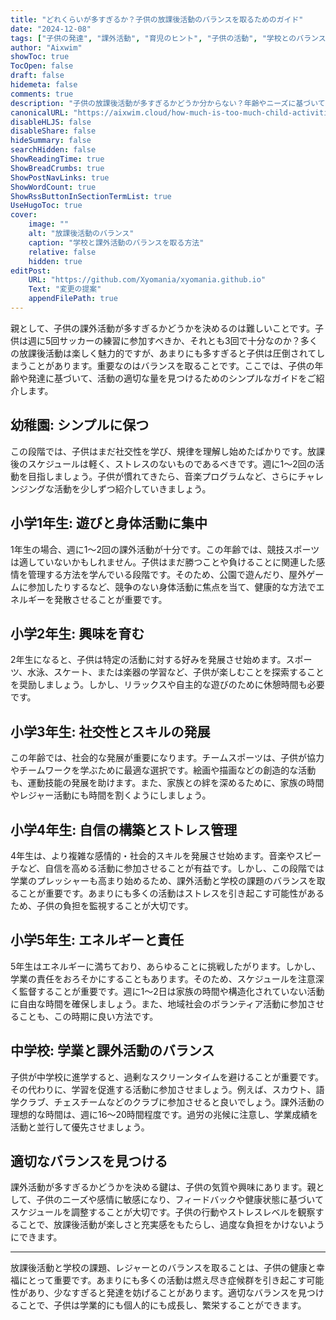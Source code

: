 ```yaml
---
title: "どれくらいが多すぎるか？子供の放課後活動のバランスを取るためのガイド"
date: "2024-12-08"
tags: ["子供の発達", "課外活動", "育児のヒント", "子供の活動", "学校とのバランス"]
author: "Aixwim"
showToc: true
TocOpen: false
draft: false
hidemeta: false
comments: true
description: "子供の放課後活動が多すぎるかどうか分からない？年齢やニーズに基づいて最適なバランスを見つけるための実践的なガイドです。"
canonicalURL: "https://aixwim.cloud/how-much-is-too-much-child-activities"
disableHLJS: false
disableShare: false
hideSummary: false
searchHidden: false
ShowReadingTime: true
ShowBreadCrumbs: true
ShowPostNavLinks: true
ShowWordCount: true
ShowRssButtonInSectionTermList: true
UseHugoToc: true
cover:
    image: ""
    alt: "放課後活動のバランス"
    caption: "学校と課外活動のバランスを取る方法"
    relative: false
    hidden: true
editPost:
    URL: "https://github.com/Xyomania/xyomania.github.io"
    Text: "変更の提案"
    appendFilePath: true
---
```


親として、子供の課外活動が多すぎるかどうかを決めるのは難しいことです。子供は週に5回サッカーの練習に参加すべきか、それとも3回で十分なのか？多くの放課後活動は楽しく魅力的ですが、あまりにも多すぎると子供は圧倒されてしまうことがあります。重要なのはバランスを取ることです。ここでは、子供の年齢や発達に基づいて、活動の適切な量を見つけるためのシンプルなガイドをご紹介します。

<!--more-->

## 幼稚園: シンプルに保つ

この段階では、子供はまだ社交性を学び、規律を理解し始めたばかりです。放課後のスケジュールは軽く、ストレスのないものであるべきです。週に1〜2回の活動を目指しましょう。子供が慣れてきたら、音楽プログラムなど、さらにチャレンジングな活動を少しずつ紹介していきましょう。

## 小学1年生: 遊びと身体活動に集中

1年生の場合、週に1〜2回の課外活動が十分です。この年齢では、競技スポーツは適していないかもしれません。子供はまだ勝つことや負けることに関連した感情を管理する方法を学んでいる段階です。そのため、公園で遊んだり、屋外ゲームに参加したりするなど、競争のない身体活動に焦点を当て、健康的な方法でエネルギーを発散させることが重要です。

## 小学2年生: 興味を育む

2年生になると、子供は特定の活動に対する好みを発展させ始めます。スポーツ、水泳、スケート、または楽器の学習など、子供が楽しむことを探索することを奨励しましょう。しかし、リラックスや自主的な遊びのために休憩時間も必要です。

## 小学3年生: 社交性とスキルの発展

この年齢では、社会的な発展が重要になります。チームスポーツは、子供が協力やチームワークを学ぶために最適な選択です。絵画や描画などの創造的な活動も、運動技能の発展を助けます。また、家族との絆を深めるために、家族の時間やレジャー活動にも時間を割くようにしましょう。

## 小学4年生: 自信の構築とストレス管理

4年生は、より複雑な感情的・社会的スキルを発展させ始めます。音楽やスピーチなど、自信を高める活動に参加させることが有益です。しかし、この段階では学業のプレッシャーも高まり始めるため、課外活動と学校の課題のバランスを取ることが重要です。あまりにも多くの活動はストレスを引き起こす可能性があるため、子供の負担を監視することが大切です。

## 小学5年生: エネルギーと責任

5年生はエネルギーに満ちており、あらゆることに挑戦したがります。しかし、学業の責任をおろそかにすることもあります。そのため、スケジュールを注意深く監督することが重要です。週に1〜2日は家族の時間や構造化されていない活動に自由な時間を確保しましょう。また、地域社会のボランティア活動に参加させることも、この時期に良い方法です。

## 中学校: 学業と課外活動のバランス

子供が中学校に進学すると、過剰なスクリーンタイムを避けることが重要です。その代わりに、学習を促進する活動に参加させましょう。例えば、スカウト、語学クラブ、チェスチームなどのクラブに参加させると良いでしょう。課外活動の理想的な時間は、週に16〜20時間程度です。過労の兆候に注意し、学業成績を活動と並行して優先させましょう。

## 適切なバランスを見つける

課外活動が多すぎるかどうかを決める鍵は、子供の気質や興味にあります。親として、子供のニーズや感情に敏感になり、フィードバックや健康状態に基づいてスケジュールを調整することが大切です。子供の行動やストレスレベルを観察することで、放課後活動が楽しさと充実感をもたらし、過度な負担をかけないようにできます。

---

放課後活動と学校の課題、レジャーとのバランスを取ることは、子供の健康と幸福にとって重要です。あまりにも多くの活動は燃え尽き症候群を引き起こす可能性があり、少なすぎると発達を妨げることがあります。適切なバランスを見つけることで、子供は学業的にも個人的にも成長し、繁栄することができます。

